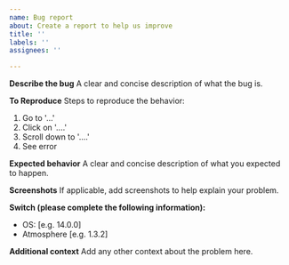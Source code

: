 ```yaml
---
name: Bug report
about: Create a report to help us improve
title: ''
labels: ''
assignees: ''

---
```


**Describe the bug**
A clear and concise description of what the bug is.

**To Reproduce**
Steps to reproduce the behavior:
1. Go to '...'
2. Click on '....'
3. Scroll down to '....'
4. See error

**Expected behavior**
A clear and concise description of what you expected to happen.

**Screenshots**
If applicable, add screenshots to help explain your problem.

**Switch (please complete the following information):**
 - OS: [e.g. 14.0.0]
 - Atmosphere [e.g. 1.3.2]

**Additional context**
Add any other context about the problem here.
